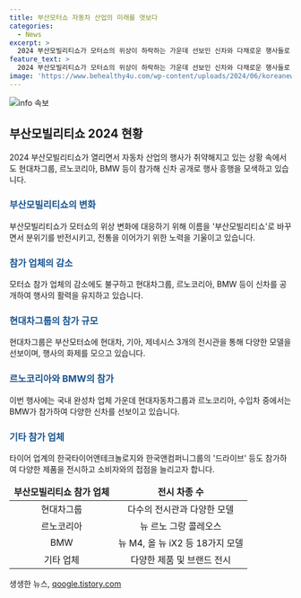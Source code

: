```yaml
---
title: 부산모터쇼 자동차 산업의 미래를 엿보다
categories:
  - News
excerpt: >
  2024 부산모빌리티쇼가 모터쇼의 위상이 하락하는 가운데 선보인 신차와 다채로운 행사들로 주목을 받고 있습니다. 현대차그룹과 르노코리아를 비롯한 업체들이 참가하며 현대차는 캐스퍼 일렉트릭, 기아는 타스막 위장막 모델을 공개했고, BMW는 국내 최초로 뉴 M4와 올 뉴 iX2를 선보였습니다. 모터쇼의 명맥을 이어가기 위해 노력하는 업계의 모습이 돋보였습니다. 7월 7일까지 이어지는 행사에서는 다양한 차종과 부대행사들이 관람객들에게 다채로운 경험을 선사할 전망입니다.
feature_text: >
  2024 부산모빌리티쇼가 모터쇼의 위상이 하락하는 가운데 선보인 신차와 다채로운 행사들로 주목을 받고 있습니다. 현대차그룹과 르노코리아를 비롯한 업체들이 참가하며 현대차는 캐스퍼 일렉트릭, 기아는 타스막 위장막 모델을 공개했고, BMW는 국내 최초로 뉴 M4와 올 뉴 iX2를 선보였습니다. 모터쇼의 명맥을 이어가기 위해 노력하는 업계의 모습이 돋보였습니다. 7월 7일까지 이어지는 행사에서는 다양한 차종과 부대행사들이 관람객들에게 다채로운 경험을 선사할 전망입니다.
image: 'https://www.behealthy4u.com/wp-content/uploads/2024/06/koreanews.jpg'
---
```


<p><img src="https://www.behealthy4u.com/wp-content/uploads/2024/06/koreanews.jpg" alt="info 속보" /></p>

<h2 data-ke-size="size26">부산모빌리티쇼 2024 현황</h2>

<p data-ke-size="size16">2024 부산모빌리티쇼가 열리면서 자동차 산업의 행사가 취약해지고 있는 상황 속에서도 현대차그룹, 르노코리아, BMW 등이 참가해 신차 공개로 행사 흥행을 모색하고 있습니다.</p>

<h3><b><span style="color: #1a5490;">부산모빌리티쇼의 변화</span></b></h3>

<p data-ke-size="size16">부산모빌리티쇼가 모터쇼의 위상 변화에 대응하기 위해 이름을 '부산모빌리티쇼'로 바꾸면서 분위기를 반전시키고, 전통을 이어가기 위한 노력을 기울이고 있습니다.</p>

<h3><b><span style="color: #1a5490;">참가 업체의 감소</span></b></h3>

<p data-ke-size="size16">모터쇼 참가 업체의 감소에도 불구하고 현대차그룹, 르노코리아, BMW 등이 신차를 공개하여 행사의 활력을 유지하고 있습니다.</p>

<h3><b><span style="color: #1a5490;">현대차그룹의 참가 규모</span></b></h3>

<p data-ke-size="size16">현대차그룹은 부산모터쇼에 현대차, 기아, 제네시스 3개의 전시관을 통해 다양한 모델을 선보이며, 행사의 화제를 모으고 있습니다.</p>

<h3><b><span style="color: #1a5490;">르노코리아와 BMW의 참가</span></b></h3>

<p data-ke-size="size16">이번 행사에는 국내 완성차 업체 가운데 현대자동차그룹과 르노코리아, 수입차 중에서는 BMW가 참가하여 다양한 신차를 선보이고 있습니다.</p>

<h3><b><span style="color: #1a5490;">기타 참가 업체</span></b></h3>

<p data-ke-size="size16">타이어 업계의 한국타이어앤테크놀로지와 한국앤컴퍼니그룹의 '드라이브' 등도 참가하여 다양한 제품을 전시하고 소비자와의 접점을 늘리고자 합니다.</p>

<table>
    <thead>
        <tr>
            <td style="text-align: center; height: 17px;"><b>부산모빌리티쇼 참가 업체</b></td>
            <td style="text-align: center; height: 17px;"><b>전시 차종 수</b></td>
        </tr>
    </thead>
    <tbody>
        <tr>
            <td style="text-align: center; height: 17px;">현대차그룹</td>
            <td style="text-align: center; height: 17px;">다수의 전시관과 다양한 모델</td>
        </tr>
        <tr>
            <td style="text-align: center; height: 17px;">르노코리아</td>
            <td style="text-align: center; height: 17px;">뉴 르노 그랑 콜레오스</td>
        </tr>
        <tr>
            <td style="text-align: center; height: 17px;">BMW</td>
            <td style="text-align: center; height: 17px;">뉴 M4, 올 뉴 iX2 등 18가지 모델</td>
        </tr>
        <tr>
            <td style="text-align: center; height: 17px;">기타 업체</td>
            <td style="text-align: center; height: 17px;">다양한 제품 및 브랜드 전시</td>
        </tr>
    </tbody>
</table>
생생한 뉴스, <a href="https://qoogle.tistory.com" rel="dofollow">qoogle.tistory.com</a>


